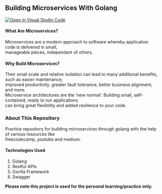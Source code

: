 ## Building Microservices With Golang

[![Open in Visual Studio Code](https://open.vscode.dev/badges/open-in-vscode.svg)](https://open.vscode.dev/aaditya29/Microservices-With-Go.git)

#### What Are Microservices?
Microservices are a modern approach to software whereby application code is delivered in small, <br>
manageable pieces, independent of others.

#### Why Build Microservices?
Their small scale and relative isolation can lead to many additional benefits, such as easier maintenance, <br>
improved productivity, greater fault tolerance, better business alignment, and more. <br>
Microservice architectures are the ‘new normal’. Building small, self-contained, ready to run applications <br>
can bring great flexibility and added resilience to your code.

### About This Repository
Practice repository for building microservices through golang with the help of various resources like<br>
freecodecamp, youtube and medium.<br>

#### Technologies Used
1. Golang
2. Restful APIs
3. Gorilla Framework
4. Swagger

<b>Please note this project is used for the personal learning/practice only.</b>